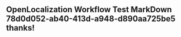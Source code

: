 <properties
ms.topic="hero-topic"
ms.test1="hero-topic"
ms.test2="test"/>

## OpenLocalization Workflow Test MarkDown 78d0d052-ab40-413d-a948-d890aa725be5 thanks!

